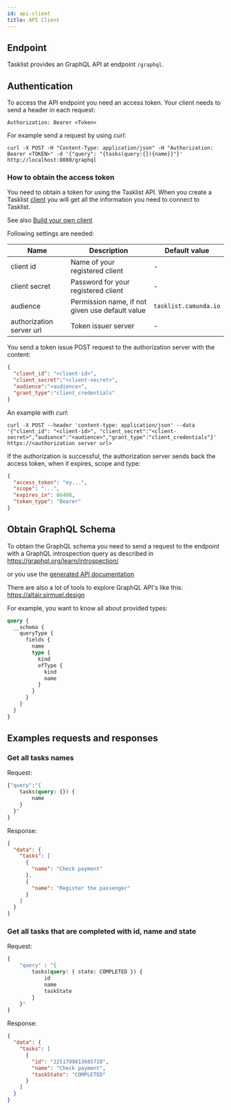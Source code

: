 ```yaml
---
id: api-client
title: API Client
---
```


## Endpoint

Tasklist provides an GraphQL API at endpoint `/graphql`.

## Authentication

To access the API endpoint you need an access token. 
Your client needs to send a header in each request: 

`Authorization: Bearer <Token>`

For example send a request by using *curl*:

```shell
curl -X POST -H "Content-Type: application/json" -H "Authorization: Bearer <TOKEN>" -d '{"query": "{tasks(query:{}){name}}"}' http://localhost:8080/graphql
```
### How to obtain the access token

You need to obtain a token for using the Tasklist API. When you create a Tasklist [client](../../../guides/getting-started/setup-client-connection-credentials.md) 
you will get all the information you need to connect to Tasklist.

See also [Build your own client](../../../components/clients/build-your-own-client.md)

Following settings are needed:

Name | Description | Default value
-----|-------------|--------------
client id |Name of your registered client | -
client secret|Password for your registered client | -
audience | Permission name, if not given use default value| `tasklist.camunda.io`
authorization server url | Token issuer server | -

You send a token issue POST request to the authorization server with the content:
```json
{
  "client_id": "<client-id>", 
  "client_secret":"<client-secret>",
  "audience":"<audience>",
  "grant_type":"client_credentials"
}
```

An example with *curl*:

```shell
curl -X POST --header 'content-type: application/json' --data '{"client_id": "<client-id>", "client_secret":"<client-secret>","audience":"<audience>","grant_type":"client_credentials"}' https://<authorization server url>
```

If the authorization is successful, the authorization server sends back the access token, when it expires, scope and type:

````json
{
  "access_token": "ey...",
  "scope": "...",
  "expires_in": 86400,
  "token_type": "Bearer"
}
````

## Obtain GraphQL Schema

To obtain the GraphQL schema you need to send a request to the endpoint with a GraphQL introspection query as described in https://graphql.org/learn/introspection/

or you use the [generated API documentation](../../../reference/tasklist-api/schema)

There are also a lot of tools to explore GraphQL API's like this: https://altair.sirmuel.design

For example, you want to know all about provided types:
````graphql
query {
  __schema {
    queryType {
      fields {
        name
        type {
          kind
          ofType {
            kind
            name
          }
        }
      }
    }
  }
}
```` 

## Examples requests and responses

### Get all tasks names
Request:
````graphql
{"query":"{
    tasks(query: {}) {
        name
    }
  }"
}
````
Response:
```json
{
  "data": {
    "tasks": [
      {
        "name": "Check payment"
      },
      {
        "name": "Register the passenger"
      }
    ]
  }
}
```

### Get all tasks that are completed with id, name and state
Request:
```graphql
{
    "query" : "{
        tasks(query: { state: COMPLETED }) {
            id
            name
            taskState
        }
    }"
}
```
Response:
```json
{
  "data": {
    "tasks": [
      {
        "id": "2251799813685728",
        "name": "Check payment",
        "taskState": "COMPLETED"
      }
    ]
  }
}
```